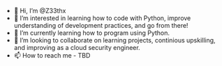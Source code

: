 - 👋 Hi, I’m @Z33thx
- 👀 I’m interested in learning how to code with Python, improve understanding of development practices, and go from there!
- 🌱 I’m currently learning how to program using Python.
- 💞️ I’m looking to collaborate on learning projects, continious upskilling, and improving as a cloud security engineer.
- 📫 How to reach me - TBD

<!---
Z33thx/Z33thx is a ✨ special ✨ repository because its `README.md` (this file) appears on your GitHub profile.
You can click the Preview link to take a look at your changes.
--->

